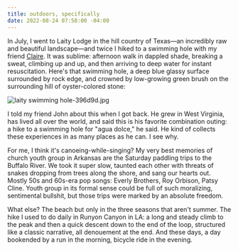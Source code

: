 ```yaml
---
title: outdoors, specifically
date: 2022-08-24 07:58:00 -04:00
---
```


In July, I went to Laity Lodge in the hill country of Texas—an incredibly raw and beautiful landscape—and twice I hiked to a swimming hole with my friend [Claire](https://www.claireholley.com/). It was sublime: afternoon walk in dappled shade, breaking a sweat, climbing up and up, and then arriving to deep water for instant resuscitation. Here's that swimming hole, a deep blue glassy surface surrounded by rock edge, and crowned by low-growing green brush on the surrounding hill of oyster-colored stone: 

![laity swimming hole-396d9d.jpg](/uploads/laity%20swimming%20hole-396d9d.jpg)

I told my friend John about this when I got back. He grew in West Virginia, has lived all over the world, and said this is his favorite combination outing: a hike to a swimming hole for "agua dolce," he said. He kind of collects these experiences in as many places as he can. I see why.

For me, I think it's canoeing-while-singing? My very best memories of church youth group in Arkansas are the Saturday paddling trips to the Buffalo River. We took it super slow, taunted each other with threats of snakes dropping from trees along the shore, and sang our hearts out. Mostly 50s and 60s-era pop songs: Everly Brothers, Roy Orbison, Patsy Cline. Youth group in its formal sense could be full of such moralizing, sentimental bullshit, but those trips were marked by an absolute freedom. 

What else? The beach but only in the three seasons that aren't summer. The hike I used to do daily in Runyon Canyon in LA: a long and steady climb to the peak and then a quick descent down to the end of the loop, structured like a classic narrative, all denouement at the end. And these days, a day bookended by a run in the morning, bicycle ride in the evening.





